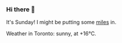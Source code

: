 ### Hi there :wave:

It's Sunday! I might be putting some [miles](https://www.strava.com/athletes/889963) in.

Weather in Toronto: sunny, at +16°C.
